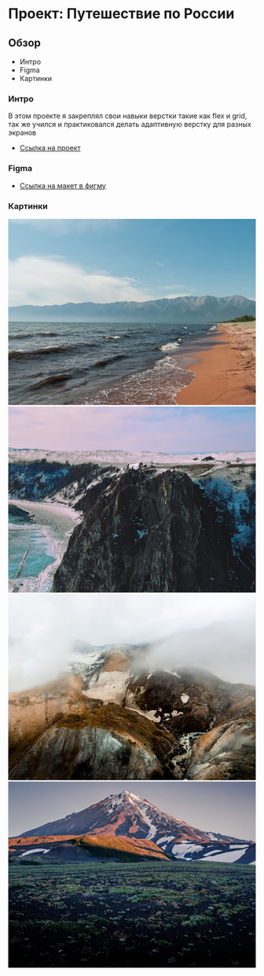 # Проект: Путешествие по России
## Обзор
- Интро
- Figma
- Картинки

### Интро
В этом проекте я закреплял свои навыки верстки такие как flex и grid, так же учился и практиковался делать адаптивную верстку для разных экранов
- [Cсылка на проект](https://kissmydance.github.io/russian-travel/)

### Figma
- [Ссылка на макет в фигму](https://www.figma.com/file/5S2WSbEFL6awjVWJ0NWL8Q/Sprint-3_-Russia-_-desktop-%2B-mobile?node-id=28503%3A0&t=LRoOmSuJobLM3jY0-0)

### Картинки 

![Байкал](./images/photo-grid-baikal.jpg)
![Байкал2](./images/photo-grid-baikal-2.jpg)
![Камчатка](./images/photo-grid-kamchatka-1.jpg)
![Камчатка2](./images/photo-grid-kamchatka-2.jpg)